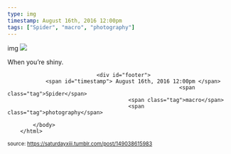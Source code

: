 ```yaml
---
type: img
timestamp: August 16th, 2016 12:00pm
tags: ["Spider", "macro", "photography"]
---
```

img
<img src="https://saturdayxiii.github.io/media/149038615983.jpg"/>
                                                                                          
When you’re shiny.
 
                                    
                
                
                
                
                                <div id="footer">
                <span id="timestamp"> August 16th, 2016 12:00pm </span>
                                                          <span class="tag">Spider</span>
                                          <span class="tag">macro</span>
                                          <span class="tag">photography</span>
                                                    
            </body>
        </html>

        
<small>source: https://saturdayxiii.tumblr.com/post/149038615983</small>